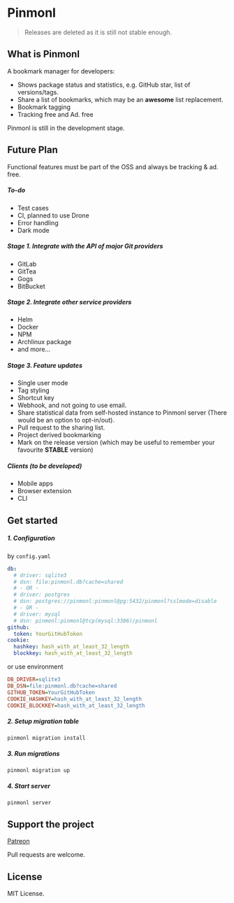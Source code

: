 # Pinmonl

> Releases are deleted as it is still not stable enough.

## What is Pinmonl
A bookmark manager for developers:
- Shows package status and statistics, e.g. GitHub star, list of versions/tags.
- Share a list of bookmarks, which may be an **awesome** list replacement.
- Bookmark tagging
- Tracking free and Ad. free

Pinmonl is still in the development stage.

## Future Plan
Functional features must be part of the OSS and always be tracking & ad. free.

##### To-do
- Test cases
- CI, planned to use Drone
- Error handling
- Dark mode

##### Stage 1. Integrate with the API of major Git providers
- GitLab
- GitTea
- Gogs
- BitBucket

##### Stage 2. Integrate other service providers
- Helm
- Docker
- NPM
- Archlinux package
- and more...

##### Stage 3. Feature updates
- Single user mode
- Tag styling
- Shortcut key
- Webhook, and not going to use email.
- Share statistical data from self-hosted instance to Pinmonl server (There would be an option to opt-in/out).
- Pull request to the sharing list.
- Project derived bookmarking
- Mark on the release version (which may be useful to remember your favourite **STABLE** version)

##### Clients (to be developed)
- Mobile apps
- Browser extension
- CLI

## Get started

##### 1. Configuration
by `config.yaml`
```yaml
db:
  # driver: sqlite3
  # dsn: file:pinmonl.db?cache=shared
  # - OR -
  # driver: postgres
  # dsn: postgres://pinmonl:pinmonl@pg:5432/pinmonl?sslmode=disable
  # - OR -
  # driver: mysql
  # dsn: pinmonl:pinmonl@tcp(mysql:3306)/pinmonl
github:
  token: YourGitHubToken
cookie:
  hashkey: hash_with_at_least_32_length
  blockkey: hash_with_at_least_32_length
```

or use environment
```ini
DB_DRIVER=sqlite3
DB_DSN=file:pinmonl.db?cache=shared
GITHUB_TOKEN=YourGitHubToken
COOKIE_HASHKEY=hash_with_at_least_32_length
COOKIE_BLOCKKEY=hash_with_at_least_32_length
```

##### 2. Setup migration table
`pinmonl migration install`

##### 3. Run migrations
`pinmonl migration up`

##### 4. Start server
`pinmonl server`

## Support the project
[Patreon](https://patreon.com/pinmonl)

Pull requests are welcome.

## License
MIT License.
